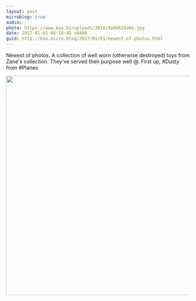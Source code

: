 ```yaml
---
layout: post
microblog: true
audio: 
photo: https://www.kaa.bz/uploads/2018/8a86628a0e.jpg
date: 2017-01-01 06:18:45 +0400
guid: http://kaa.micro.blog/2017/01/01/newest-of-photos.html
---
```

Newest of photos. A collection of well worn (otherwise destroyed) toys from Zane's collection. They've served their purpose well @. First up, #Dusty from #Planes

<img src="https://www.kaa.bz/uploads/2018/8a86628a0e.jpg" width="600" height="600" />
